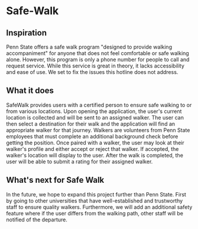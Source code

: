 # Safe-Walk

## Inspiration
Penn State offers a safe walk program "designed to provide walking accompaniment" for anyone that does not feel comfortable or safe walking alone. However, this program is only a phone number for people to call and request service. While this service is great in theory, it lacks accessibility and ease of use. We set to fix the issues this hotline does not address.

## What it does
SafeWalk provides users with a certified person to ensure safe walking to or from various locations. Upon opening the application, the user's current location is collected and will be sent to an assigned walker. The user can then select a destination for their walk and the application will find an appropriate walker for that journey. Walkers are volunteers from Penn State employees that must complete an additional background check before getting the position. Once paired with a walker, the user may look at their walker's profile and either accept or reject that walker. If accepted, the walker's location will display to the user. After the walk is completed, the user will be able to submit a rating for their assigned walker.

## What's next for Safe Walk
In the future, we hope to expand this project further than Penn State. First by going to other universities that have well-established and trustworthy staff to ensure quality walkers. Furthermore, we will add an additional safety feature where if the user differs from the walking path, other staff will be notified of the departure.

